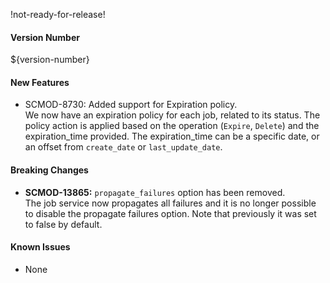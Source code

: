 !not-ready-for-release!

#### Version Number
${version-number}

#### New Features
- SCMOD-8730: Added support for Expiration policy.  
  We now have an expiration policy for each job, related to its status.
  The policy action is applied based on the operation (`Expire`, `Delete`) and the expiration_time provided. The expiration_time can be a specific date, or an offset from `create_date` or `last_update_date`.

#### Breaking Changes
- **SCMOD-13865:** `propagate_failures` option has been removed.  
The job service now propagates all failures and it is no longer possible to disable the propagate failures option. Note that previously it was set to false by default.

#### Known Issues
- None
